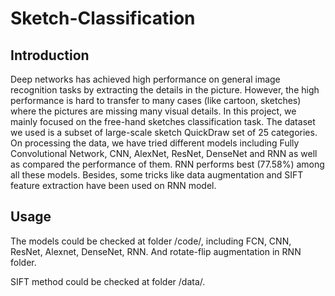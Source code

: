 # Sketch-Classification

## Introduction
Deep networks has achieved high performance on general image recognition tasks by extracting the details in the picture. However, the high performance is hard to transfer to many cases (like cartoon, sketches) where the pictures are missing many visual details. In this project, we mainly focused on the free-hand sketches classification task. The dataset we used is a subset of large-scale sketch QuickDraw set of 25 categories. On processing the data, we have tried different models including Fully Convolutional Network, CNN, AlexNet, ResNet, DenseNet and RNN as well as compared the performance of them. RNN performs best (77.58\%) among all these models. Besides, some tricks like data augmentation and SIFT feature extraction have been used on RNN model.

## Usage
The models could be checked at folder /code/, including FCN, CNN, ResNet, Alexnet, DenseNet, RNN. And rotate-flip augmentation in RNN folder.

SIFT method could be checked at folder /data/.
